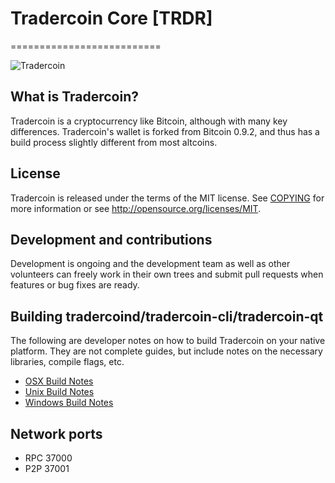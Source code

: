 # Tradercoin Core [TRDR]
==========================

![Tradercoin](http://i.imgur.com/6KdADG0.png)

## What is Tradercoin?
Tradercoin is a cryptocurrency like Bitcoin, although with many key differences. Tradercoin's wallet is forked from Bitcoin 0.9.2, and thus has a build process slightly different from most altcoins.

## License
Tradercoin is released under the terms of the MIT license. See [COPYING](COPYING)
for more information or see http://opensource.org/licenses/MIT.

## Development and contributions
Development is ongoing and the development team as well as other volunteers can freely work in their own trees and submit pull requests when features or bug fixes are ready.

##  Building tradercoind/tradercoin-cli/tradercoin-qt

  The following are developer notes on how to build Tradercoin on your native platform. They are not complete guides, but include notes on the necessary libraries, compile flags, etc.

  - [OSX Build Notes](doc/build-osx.md)
  - [Unix Build Notes](doc/build-unix.md)
  - [Windows Build Notes](doc/build-msw.md)

## Network ports

* RPC 37000
* P2P 37001
